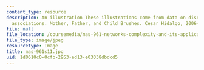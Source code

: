 ```yaml
---
content_type: resource
description: An illustration These illustrations come from data on disease-disease
  associations. Mother, Father, and Child Brushes. Cesar Hidalgo, 2006-2007.
file: null
file_location: /coursemedia/mas-961-networks-complexity-and-its-applications-spring-2011/1d0610c00cfb2953ed13e03338dbdcd5_mas-961s11.jpg
file_type: image/jpeg
resourcetype: Image
title: mas-961s11.jpg
uid: 1d0610c0-0cfb-2953-ed13-e03338dbdcd5
---
```

